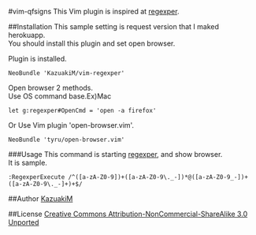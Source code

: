 #vim-qfsigns
This Vim plugin is inspired at [regexper](http://regexper.com/).

##Installation
This sample setting is request version that I maked herokuapp.  
You should install this plugin and set open browser.  

Plugin is installed.
```vim
NeoBundle 'KazuakiM/vim-regexper'
```
Open browser 2 methods.  
Use OS command base.Ex)Mac
```vim
let g:regexper#OpenCmd = 'open -a firefox'
```
Or Use Vim plugin 'open-browser.vim'.
```vim
NeoBundle 'tyru/open-browser.vim'
```

###Usage
This command is starting [regexper](https://github.com/javallone/regexper), and show browser.  
It is sample.
```vim
:RegexperExecute /^([a-zA-Z0-9])+([a-zA-Z0-9\._-])*@([a-zA-Z0-9_-])+([a-zA-Z0-9\._-]+)+$/
```


##Author
[KazuakiM](https://github.com/KazuakiM/)

##License
[Creative Commons Attribution-NonCommercial-ShareAlike 3.0 Unported](http://creativecommons.org/licenses/by-nc-sa/3.0/)
